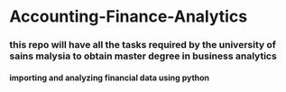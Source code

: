 # Accounting-Finance-Analytics

### this repo will have all the tasks required by the university of sains malysia to obtain master degree in business analytics 

####  importing and analyzing financial data using python 
